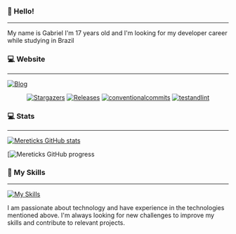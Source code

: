 ### 👋 Hello!

----

My name is Gabriel I'm 17 years old and I'm looking for my developer career while studying in Brazil

### 💻 Website

----

[![Blog](https://img.shields.io/website?label=codestore.squareweb.app&style=for-the-badge&url=https://codestore.squareweb.app/)](https://codestore.squareweb.app)

   <p align="center">
      <a href="https://github.com/Mereticks-Dev/github-profile-summary-cards/stargazers">
      <img alt="Stargazers" src="https://img.shields.io/github/stars/Mereticks-Dev/github-profile-summary-cards?style=for-the-badge&logo=github&color=f4dbd6&logoColor=D9E0EE&labelColor=302D41"></a>
      <a href="https://github.com/Mereticks-Dev/github-profile-summary-cards/releases/latest">
      <img alt="Releases" src="https://img.shields.io/github/release/Mereticks-Dev/github-profile-summary-cards.svg?style=for-the-badge&logo=semantic-release&color=f5bde6&logoColor=D9E0EE&labelColor=302D41"/></a>
      <a href="https://www.conventionalcommits.org/en/v1.0.0/">
      <img alt="conventionalcommits" src="https://img.shields.io/badge/Conventional%20Commits-1.0.0-%23FE5196?style=for-the-badge&logo=conventionalcommits&color=ee99a0&logoColor=D9E0EE&labelColor=302D41"></a>
      <a href="https://github.com/Mereticks-Dev/github-profile-summary-cards/actions/workflows/github-action.yml">
      <img alt="testandlint" src="https://img.shields.io/github/actions/workflow/status/Mereticks-Dev/github-profile-summary-cards/test-and-lint.yml?branch=main&label=Test%20and%20Lint&style=for-the-badge&color=a6da95"></a>
   </p>

### 💻 Stats

----

[![Mereticks GitHub stats](https://github-readme-stats.vercel.app/api?username=Mereticks-Dev&show_icons=true&bg_color=00000000)](https://github.com/Mereticks-Dev/Mereticks-Dev)


[![Mereticks GitHub progress](<img height="200em" src="https://github-readme-stats.vercel.app/api/top-langs/?username=Mereticks-Dev&layout=compact&theme=tokyonight&locale=pt-br&count_private=true" />)

### 🔧 My Skills

----

[![My Skills](https://skillicons.dev/icons?i=js,html,css,lua,discord,bots,figma,git,github,mysql,ps,ae,vscode)](https://skillicons.dev)

I am passionate about technology and have experience in the technologies mentioned above. I'm always looking for new challenges to improve my skills and contribute to relevant projects.
